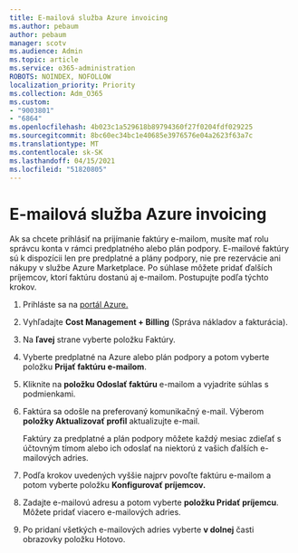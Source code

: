 ```yaml
---
title: E-mailová služba Azure invoicing
ms.author: pebaum
author: pebaum
manager: scotv
ms.audience: Admin
ms.topic: article
ms.service: o365-administration
ROBOTS: NOINDEX, NOFOLLOW
localization_priority: Priority
ms.collection: Adm_O365
ms.custom:
- "9003801"
- "6864"
ms.openlocfilehash: 4b023c1a529618b89794360f27f0204fdf029225
ms.sourcegitcommit: 8bc60ec34bc1e40685e3976576e04a2623f63a7c
ms.translationtype: MT
ms.contentlocale: sk-SK
ms.lasthandoff: 04/15/2021
ms.locfileid: "51820805"
---
```

# <a name="azure-email-invoicing"></a>E-mailová služba Azure invoicing

Ak sa chcete prihlásiť na prijímanie faktúry e-mailom, musíte mať rolu správcu konta v rámci predplatného alebo plán podpory. E-mailové faktúry sú k dispozícii len pre predplatné a plány podpory, nie pre rezervácie ani nákupy v službe Azure Marketplace. Po súhlase môžete pridať ďalších príjemcov, ktorí faktúru dostanú aj e-mailom. Postupujte podľa týchto krokov.

1. Prihláste sa na [portál Azure.](https://portal.azure.com/)
2. Vyhľadajte **Cost Management + Billing** (Správa nákladov a fakturácia).
3. Na **ľavej** strane vyberte položku Faktúry.
4. Vyberte predplatné na Azure alebo plán podpory a potom vyberte položku **Prijať faktúru e-mailom**.
5. Kliknite na **položku Odoslať faktúru** e-mailom a vyjadrite súhlas s podmienkami.
6. Faktúra sa odošle na preferovaný komunikačný e-mail. Výberom **položky Aktualizovať profil** aktualizujte e-mail.  

    Faktúry za predplatné a plán podpory môžete každý mesiac zdieľať s účtovným tímom alebo ich odoslať na niektorú z vašich ďalších e-mailových adries.  

7. Podľa krokov uvedených vyššie najprv povoľte faktúru e-mailom a potom vyberte položku  **Konfigurovať príjemcov.**
8. Zadajte e-mailovú adresu a potom vyberte **položku Pridať príjemcu**. Môžete pridať viacero e-mailových adries.
9. Po pridaní všetkých e-mailových adries vyberte **v dolnej** časti obrazovky položku Hotovo.

